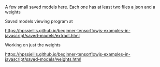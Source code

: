 A few small saved models here. Each one has at least two files a json and a weights


Saved models viewing program at 

https://hpssjellis.github.io/beginner-tensorflowjs-examples-in-javascript/saved-models/extract.html


Working on just the weights 

https://hpssjellis.github.io/beginner-tensorflowjs-examples-in-javascript/saved-models/weights.html

